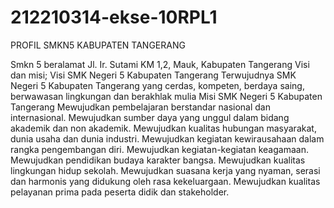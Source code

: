 # 212210314-ekse-10RPL1

PROFIL SMKN5 KABUPATEN TANGERANG

Smkn 5 beralamat Jl. Ir. Sutami KM 1,2, Mauk, Kabupaten Tangerang
Visi dan misi; 
Visi SMK Negeri 5 Kabupaten Tangerang
Terwujudnya SMK Negeri 5 Kabupaten Tangerang yang cerdas, kompeten, berdaya saing, berwawasan lingkungan dan berakhlak mulia
Misi SMK Negeri 5 Kabupaten Tangerang
Mewujudkan pembelajaran berstandar nasional dan internasional.
Mewujudkan sumber daya yang unggul dalam bidang akademik dan non akademik.
Mewujudkan kualitas hubungan masyarakat, dunia usaha dan dunia industri.
Mewujudkan kegiatan kewirausahaan dalam rangka pengembangan diri.
Mewujudkan kegiatan-kegiatan keagamaan.
Mewujudkan pendidikan budaya karakter bangsa.
Mewujudkan kualitas lingkungan hidup sekolah.
Mewujudkan suasana kerja yang nyaman, serasi dan harmonis yang didukung oleh rasa kekeluargaan.
Mewujudkan kualitas pelayanan prima pada peserta didik dan stakeholder.
